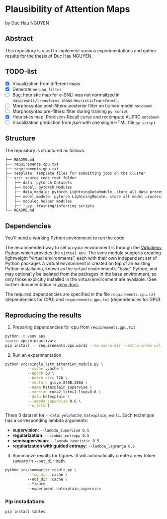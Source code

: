 # Plausibility of Attention Maps

by Duc Hau NGUYEN

## Abstract

This repository is used to implement various experimentations and gather results for the thesis of Duc Hau NGUYEN.

## TODO-list

- [x] Visualization from different maps
- [x] Generate `morpho_filter`
- [ ] Bug: heuristic map for e-SNLI was not normalized in `data/esnli/transforms`, class `HeuristicTransform()`.
- [ ] Morphosyntax post-filters: posterior filter on trained model `notebook`
- [ ] Morphosyntax pre-filters: filter during training `py script`
- [x] Heuristics map: Precision-Recall curve and recompute AUPRC `notebook`
- [ ] Visualization prediction from _json_ with one single HTML file `py script`

## Structure

The repository is structured as follows:

```bash
├── README.md
├── requirements.cpu.txt
├── requirements.gpu.txt
├── template: template files for submitting jobs on the cluster
├── src: source code root folder
│   ├── data: pytorch Datasets 
│   ├── model: pytorch Modules
│   ├── data_module: pytorch LightningDataModule, store all data processing according to train/val/test/predict scenarios
│   ├── model_module: pytorch LightningModule, store all model processing logic
│   ├── module: helper modules
│   ├── *.py: training/inferring scripts
└── README.md 
```

## Dependencies

You'll need a working Python environment to run the code.

The recommended way to set up your environment is through the [Virtualenv Python](https://pypi.org/project/virtualenv/)
which provides the `virtual env`. The venv module supports creating lightweight “virtual environments”, each with their
own independent set of Python packages A virtual environment is created on top of an existing Python installation, known
as the virtual environment’s “base” Python, and may optionally be isolated from the packages in the base environment, so
only those explicitly installed in the virtual environment are available. (See further documentation
in [venv docs](https://docs.python.org/fr/3/library/venv.html)

The required dependencies are specified in the file `requirements.cpu.txt` (dependencies for CPU)
and `requirements.gpu.txt` (dependencies for GPU).

## Reproducing the results

1. Preparing dependencies for cpu from `requirements.gpu.txt`:

```bash
python -m venv eps
source eps/bin/activate
pip install -r requirements.cpu.words --no-cache-dir --extra-index-url https://download.pytorch.org/whl/cu113
```

2. Run an experimentation.
```bash
python src/single_lstm_attention_module.py \
          --cache .cache \
          --epoch 30 \
          --batch_size 128 \
          --vectors glove.840B.300d \
          --name hatexplain_supervise \
          --version run=2_lstm=1_lsup=0.6 \
          --data hatexplain \
          --lambda_supervise 0.6 \
          --n_lstm 1    
```

There 3 dataset for `--data`: `yelphat50`, `hatexplain`, `esnli`. 
Each technique has a corresponding lambda arguments:
  * **supervision**: `--lambda_supervise 0.5`
  * **regularization**: `--lambda_entropy 0.5`
  * **semisupervision**: `--lambda_heuristic 0.5` 
  * **regularization with guided entropy**: `--lambda_lagrange 0.5` 

3. Summarize results for figures. It will automatically create a new folder `summary` in `--out_dir` path.

```bash
python src/summarize_result.py \
          --log_dir .cache \ 
          --out_dir .cache \ 
          --figure 
          --experiment hatexplain_supervise
```

### Pip installations

```bash
pip install tables
```